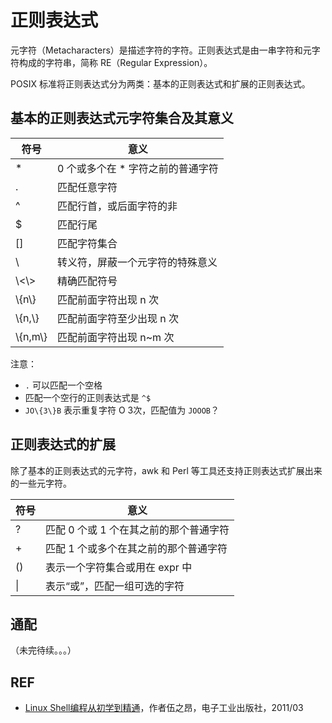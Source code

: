 # 正则表达式

元字符（Metacharacters）是描述字符的字符。正则表达式是由一串字符和元字符构成的字符串，简称 RE（Regular Expression）。

POSIX 标准将正则表达式分为两类：基本的正则表达式和扩展的正则表达式。

## 基本的正则表达式元字符集合及其意义

| 符号       | 意义                         |
| --------- | ---------------------------- |
| *         | 0 个或多个在 * 字符之前的普通字符 |
| .         | 匹配任意字符                   |
| ^         | 匹配行首，或后面字符的非         |
| $         | 匹配行尾                      |
| []        | 匹配字符集合                   |
| \         | 转义符，屏蔽一个元字符的特殊意义  |
| \\<\\>    | 精确匹配符号                   |
| \\{n\\}   | 匹配前面字符出现 n 次           |
| \\{n,\\}  | 匹配前面字符至少出现 n 次        |
| \\{n,m\\} | 匹配前面字符出现 n~m 次         |

注意：

- `.` 可以匹配一个空格
- 匹配一个空行的正则表达式是 `^$`
- `JO\{3\}B` 表示重复字符 O 3次，匹配值为 `JOOOB`？

## 正则表达式的扩展

除了基本的正则表达式的元字符，awk 和 Perl 等工具还支持正则表达式扩展出来的一些元字符。

| 符号 | 意义                               |
| --- | ---------------------------------- |
| ?   | 匹配 0 个或 1 个在其之前的那个普通字符   |
| +   | 匹配 1 个或多个在其之前的那个普通字符    |
| ()  | 表示一个字符集合或用在 expr 中         |
| \|  | 表示“或”，匹配一组可选的字符           |

## 通配

（未完待续。。。）

## REF

- [Linux Shell编程从初学到精通][douban]，作者伍之昂，电子工业出版社，2011/03

[douban]: https://book.douban.com/subject/5988663/